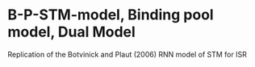 # B-P-STM-model, Binding pool model, Dual Model
Replication of the Botvinick and Plaut (2006) RNN model of STM for ISR

